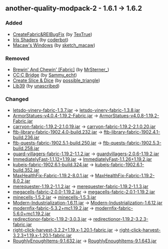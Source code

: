 ## another-quality-modpack-2 - 1.6.1 -> 1.6.2

### Added

  * [CreateFabric&REIBugFix](https://www.curseforge.com/minecraft/mc-mods/createfabricreibugfix) (by [TexTrue](https://www.curseforge.com/members/TexTrue/projects))
  * [Iris Shaders](https://www.curseforge.com/minecraft/mc-mods/irisshaders) (by [coderbot](https://www.curseforge.com/members/coderbot/projects))
  * [Macaw's Windows](https://www.curseforge.com/minecraft/mc-mods/macaws-windows) (by [sketch_macaw](https://www.curseforge.com/members/sketch_macaw/projects))

### Removed

  * [Brewin' And Chewin' [Fabric]](https://www.curseforge.com/minecraft/mc-mods/brewin-and-chewin-fabric) (by [MrSterner_](https://www.curseforge.com/members/MrSterner_/projects))
  * [CC:C Bridge](https://www.curseforge.com/minecraft/mc-mods/cccbridge) (by [Sammy_echt](https://www.curseforge.com/members/Sammy_echt/projects))
  * [Create Slice & Dice](https://www.curseforge.com/minecraft/mc-mods/slice-and-dice) (by [possible_triangle](https://www.curseforge.com/members/possible_triangle/projects))
  * [Lib39](https://www.curseforge.com/minecraft/mc-mods/lib39) (by [unascribed](https://www.curseforge.com/members/unascribed/projects))

### Changed

  * [letsdo-vinery-fabric-1.3.7.jar](https://www.curseforge.com/minecraft/mc-mods/vinery/files/4643491) -> [letsdo-vinery-fabric-1.3.8.jar](https://www.curseforge.com/minecraft/mc-mods/vinery/files/4680501)
  * [ArmorStatues-v4.0.4-1.19.2-Fabric.jar](https://www.curseforge.com/minecraft/mc-mods/armor-statues/files/4347167) -> [ArmorStatues-v4.0.8-1.19.2-Fabric.jar](https://www.curseforge.com/minecraft/mc-mods/armor-statues/files/4670975)
  * [carryon-fabric-1.19.2-2.1.0.19.jar](https://www.curseforge.com/minecraft/mc-mods/carry-on/files/4633984) -> [carryon-fabric-1.19.2-2.1.0.20.jar](https://www.curseforge.com/minecraft/mc-mods/carry-on/files/4663893)
  * [ftb-library-fabric-1902.4.0-build.232.jar](https://www.curseforge.com/minecraft/mc-mods/ftb-library-fabric/files/4643333) -> [ftb-library-fabric-1902.4.1-build.236.jar](https://www.curseforge.com/minecraft/mc-mods/ftb-library-fabric/files/4661833)
  * [ftb-quests-fabric-1902.5.1-build.250.jar](https://www.curseforge.com/minecraft/mc-mods/ftb-quests-fabric/files/4652999) -> [ftb-quests-fabric-1902.5.3-build.258.jar](https://www.curseforge.com/minecraft/mc-mods/ftb-quests-fabric/files/4667097)
  * [guard-villagers-fabric-1.19.2-1.1.2.jar](https://www.curseforge.com/minecraft/mc-mods/guard-villagers-fabric/files/4483298) -> [guardvillagers-2.0.6-1.19.2.jar](https://www.curseforge.com/minecraft/mc-mods/guard-villagers-fabric/files/4683192)
  * [ImmediatelyFast-1.1.12+1.19.jar](https://www.curseforge.com/minecraft/mc-mods/immediatelyfast/files/4484923) -> [ImmediatelyFast-1.1.26+1.19.2.jar](https://www.curseforge.com/minecraft/mc-mods/immediatelyfast/files/4685762)
  * [kubejs-fabric-1902.6.1-build.324.jar](https://www.curseforge.com/minecraft/mc-mods/kubejs/files/4656954) -> [kubejs-fabric-1902.6.1-build.352.jar](https://www.curseforge.com/minecraft/mc-mods/kubejs/files/4681929)
  * [MaxHealthFix-Fabric-1.19.2-8.0.1.jar](https://www.curseforge.com/minecraft/mc-mods/max-health-fix/files/3943054) -> [MaxHealthFix-Fabric-1.19.2-8.0.2.jar](https://www.curseforge.com/minecraft/mc-mods/max-health-fix/files/4658480)
  * [merequester-1.19.2-1.1.2.jar](https://www.curseforge.com/minecraft/mc-mods/merequester/files/4502648) -> [merequester-fabric-1.19.2-1.1.3.jar](https://www.curseforge.com/minecraft/mc-mods/merequester/files/4667956)
  * [megacells-fabric-2.0.0-1.19.2.jar](https://www.curseforge.com/minecraft/mc-mods/mega-cells/files/4613943) -> [megacells-fabric-2.0.1-1.19.2.jar](https://www.curseforge.com/minecraft/mc-mods/mega-cells/files/4660663)
  * [minecells-1.5.2.jar](https://www.curseforge.com/minecraft/mc-mods/minecells/files/4656571) -> [minecells-1.5.3.jar](https://www.curseforge.com/minecraft/mc-mods/minecells/files/4661369)
  * [Modern-Industrialization-1.6.11.jar](https://www.curseforge.com/minecraft/mc-mods/modern-industrialization/files/4651347) -> [Modern-Industrialization-1.6.12.jar](https://www.curseforge.com/minecraft/mc-mods/modern-industrialization/files/4673551)
  * [modernfix-fabric-5.3.2+mc1.19.2.jar](https://www.curseforge.com/minecraft/mc-mods/modernfix/files/4656739) -> [modernfix-fabric-5.6.0+mc1.19.2.jar](https://www.curseforge.com/minecraft/mc-mods/modernfix/files/4683852)
  * [redirectionor-fabric-1.19.2-3.0.3.jar](https://www.curseforge.com/minecraft/mc-mods/redirectionor/files/4654962) -> [redirectionor-1.19.2-3.2.3-fabric.jar](https://www.curseforge.com/minecraft/mc-mods/redirectionor/files/4686334)
  * [right-click-harvest-3.2.2+1.19.x-1.20.1-fabric.jar](https://www.curseforge.com/minecraft/mc-mods/rightclickharvest/files/4584147) -> [right-click-harvest-3.2.3+1.19.x-1.20.1-fabric.jar](https://www.curseforge.com/minecraft/mc-mods/rightclickharvest/files/4690489)
  * [RoughlyEnoughItems-9.1.632.jar](https://www.curseforge.com/minecraft/mc-mods/roughly-enough-items/files/4647681) -> [RoughlyEnoughItems-9.1.643.jar](https://www.curseforge.com/minecraft/mc-mods/roughly-enough-items/files/4690210)

